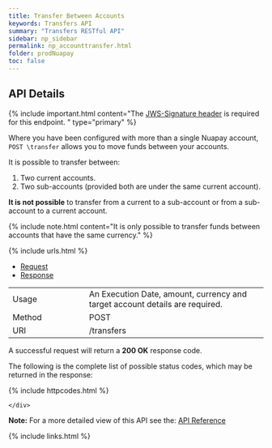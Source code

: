 ```yaml
---
title: Transfer Between Accounts
keywords: Transfers API
summary: "Transfers RESTful API"
sidebar: np_sidebar
permalink: np_accounttransfer.html
folder: prodNuapay
toc: false
---
```


## API Details

{% include important.html content="The [JWS-Signature header](np_secjws.html) is required for this endpoint. " type="primary" %} 

Where you have been configured with more than a single Nuapay account, `POST \transfer` allows you to move funds between your accounts.

It is possible to transfer between:

1. Two current accounts.
1. Two sub-accounts (provided both are under the same current account).

**It is not possible** to transfer from a current to a sub-account or from a sub-account to a current account.

{% include note.html content="It is only possible to transfer funds between accounts that have the same currency." %}

{% include urls.html %}

<ul id="profileTabs" class="nav nav-tabs">
    <li class="active"><a href="#profile" data-toggle="tab">Request</a></li>
    <li><a href="#about" data-toggle="tab">Response</a></li>
   
</ul>
  <div class="tab-content">
<div role="tabpanel" class="tab-pane active" id="profile">


  <table>
<colgroup>
<col width="30%" />
<col width="90%" />
</colgroup>

<tbody>
<tr>
<td markdown="span">Usage</td>
<td markdown="span">An Execution Date, amount, currency and target account details are required.</td>
</tr>
<tr>
<td markdown="span">Method</td>
<td markdown="span"><span class="label label-info">POST </span>
</td>
</tr>
<tr>
<td markdown="span">URI</td>
<td markdown="span">/transfers
</td>
</tr>
</tbody>
</table>



</div>

<div role="tabpanel" class="tab-pane" id="about">
<p>A successful request will return a <b>200 OK</b> response code.</p>
<p>The following is the complete list of possible status codes, which may be returned in the response:</p>
      {% include httpcodes.html %}
    
    
    </div>


</div>



<b>Note:</b> For a more detailed view of this API see the: <a href="https://docs.nuapay.com/v1/#transfers73" target = '_blank'><i class="fa fa-cogs"></i> API Reference</a>


<!--{% include swaggerlink.html %}-->



{% include links.html %}
